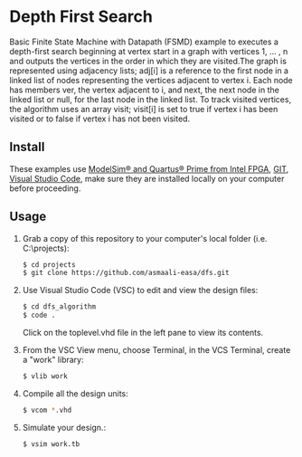 # Depth First Search
Basic Finite State Machine with Datapath (FSMD) example to executes a depth-first search beginning at vertex start in a graph with vertices 1, ... , n and outputs the vertices in the order in which they are visited.The graph is represented using adjacency lists; adj[i] is a reference to the first node in a linked list of nodes representing the vertices adjacent to vertex i.
Each node has members ver, the vertex adjacent to i, and next, the next node in the linked list or null, for the last node in the linked list. To track visited vertices, the algorithm uses an array visit; visit[i] is set to true if vertex i has been visited or to false if vertex i has not been visited.

## Install

These examples use [ModelSim&reg; and Quartus&reg; Prime from Intel FPGA](http://fpgasoftware.intel.com/?edition=lite), [GIT](https://git-scm.com/download/win), [Visual Studio Code](https://code.visualstudio.com/download), make sure they are installed locally on your computer before proceeding.

## Usage

1. Grab a copy of this repository to your computer's local folder (i.e. C:\projects):

    ```sh
    $ cd projects
    $ git clone https://github.com/asmaali-easa/dfs.git
    ```
2. Use Visual Studio Code (VSC) to edit and view the design files:

    ```sh
    $ cd dfs_algorithm
    $ code .
    ```
    Click on the toplevel.vhd file in the left pane to view its contents.
    
3. From the VSC View menu, choose Terminal, in the VCS Terminal, create a "work" library:

    ```sh
    $ vlib work
    ```
    
4. Compile all the design units:

    ```sh
    $ vcom *.vhd
    ```
    
5. Simulate your design.:

    ```sh
    $ vsim work.tb
    ```
